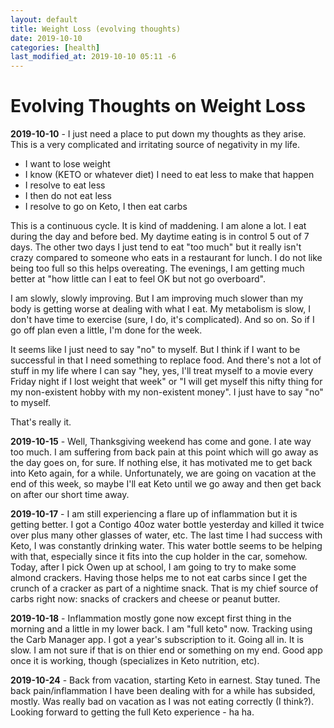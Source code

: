 ```yaml
---
layout: default
title: Weight Loss (evolving thoughts)
date: 2019-10-10
categories: [health]
last_modified_at: 2019-10-10 05:11 -6
---
```


# Evolving Thoughts on Weight Loss

**2019-10-10** - I just need a place to put down my thoughts as they arise. This is a very complicated and irritating source of negativity in my life.

* I want to lose weight
* I know (KETO or whatever diet) I need to eat less to make that happen
* I resolve to eat less
* I then do not eat less
* I resolve to go on Keto, I then eat carbs

This is a continuous cycle. It is kind of maddening. I am alone a lot. I eat during the day and before bed. My daytime eating is in control 5 out of 7 days. The other two days I just tend to eat "too much" but it really isn't crazy compared to someone who eats in a restaurant for lunch. I do not like being too full so this helps overeating. The evenings, I am getting much better at "how little can I eat to feel OK but not go overboard". 

I am slowly, slowly improving. But I am improving much slower than my body is getting worse at dealing with what I eat. My metabolism is slow, I don't have time to exercise (sure, I do, it's complicated). And so on. So if I go off plan even a little, I'm done for the week.

It seems like I just need to say "no" to myself. But I think if I want to be successful in that I need something to replace food. And there's not a lot of stuff in my life where I can say "hey, yes, I'll treat myself to a movie every Friday night if I lost weight that week" or "I will get myself this nifty thing for my non-existent hobby with my non-existent money". I just have to say "no" to myself. 

That's really it.

**2019-10-15** - Well, Thanksgiving weekend has come and gone. I ate way too much. I am suffering from back pain at this point which will go away as the day goes on, for sure. If nothing else, it has motivated me to get back into Keto again, for a while. Unfortunately, we are going on vacation at the end of this week, so maybe I'll eat Keto until we go away and then get back on after our short time away.


**2019-10-17** - I am still experiencing a flare up of inflammation but it is getting better. I got a Contigo 40oz water bottle yesterday and killed it twice over plus many other glasses of water, etc. The last time I had success with Keto, I was constantly drinking water. This water bottle seems to be helping with that, especially since it fits into the cup holder in the car, somehow. Today, after I pick Owen up at school, I am going to try to make some almond crackers. Having those helps me to not eat carbs since I get the crunch of a cracker as part of a nightime snack. That is my chief source of carbs right now: snacks of crackers and cheese or peanut butter.

**2019-10-18** - Inflammation mostly gone now except first thing in the morning and a little in my lower back. I am "full keto" now. Tracking using the Carb Manager app. I got a year's subscription to it. Going all in. It is slow. I am not sure if that is on thier end or something on my end. Good app once it is working, though (specializes in Keto nutrition, etc).

**2019-10-24** - Back from vacation, starting Keto in earnest. Stay tuned. The back pain/inflammation I have been dealing with for a while has subsided, mostly. Was really bad on vacation as I was not eating correctly (I think?). Looking forward to getting the full Keto experience - ha ha.
